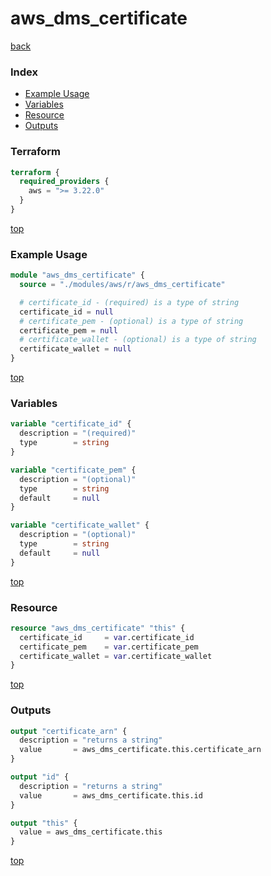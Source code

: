 # aws_dms_certificate

[back](../aws.md)

### Index

- [Example Usage](#example-usage)
- [Variables](#variables)
- [Resource](#resource)
- [Outputs](#outputs)

### Terraform

```terraform
terraform {
  required_providers {
    aws = ">= 3.22.0"
  }
}
```

[top](#index)

### Example Usage

```terraform
module "aws_dms_certificate" {
  source = "./modules/aws/r/aws_dms_certificate"

  # certificate_id - (required) is a type of string
  certificate_id = null
  # certificate_pem - (optional) is a type of string
  certificate_pem = null
  # certificate_wallet - (optional) is a type of string
  certificate_wallet = null
}
```

[top](#index)

### Variables

```terraform
variable "certificate_id" {
  description = "(required)"
  type        = string
}

variable "certificate_pem" {
  description = "(optional)"
  type        = string
  default     = null
}

variable "certificate_wallet" {
  description = "(optional)"
  type        = string
  default     = null
}
```

[top](#index)

### Resource

```terraform
resource "aws_dms_certificate" "this" {
  certificate_id     = var.certificate_id
  certificate_pem    = var.certificate_pem
  certificate_wallet = var.certificate_wallet
}
```

[top](#index)

### Outputs

```terraform
output "certificate_arn" {
  description = "returns a string"
  value       = aws_dms_certificate.this.certificate_arn
}

output "id" {
  description = "returns a string"
  value       = aws_dms_certificate.this.id
}

output "this" {
  value = aws_dms_certificate.this
}
```

[top](#index)
